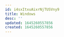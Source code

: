 ```yaml
---
id: i4sxItxuAixrNjTUSVny9
title: Windows
desc: ''
updated: 1645260557856
created: 1645260557856
---
```


